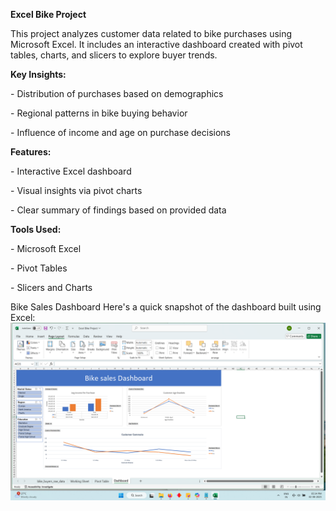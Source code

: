 **Excel Bike Project**



This project analyzes customer data related to bike purchases using Microsoft Excel. It includes an interactive dashboard created with pivot tables, charts, and slicers to explore buyer trends.



**Key Insights:**

\- Distribution of purchases based on demographics  

\- Regional patterns in bike buying behavior  

\- Influence of income and age on purchase decisions



**Features:**

\- Interactive Excel dashboard  

\- Visual insights via pivot charts  

\- Clear summary of findings based on provided data



**Tools Used:**

\- Microsoft Excel  

\- Pivot Tables  

\- Slicers and Charts


Bike Sales Dashboard
Here's a quick snapshot of the dashboard built using Excel:
![Bike Sales Dashboard](Images/Bike-Sales-Dashboard.png)
